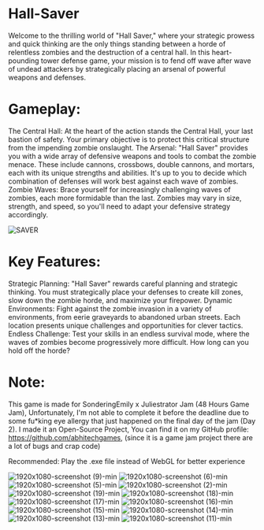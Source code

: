 # Hall-Saver
Welcome to the thrilling world of "Hall Saver," where your strategic prowess and quick thinking are the only things standing between a horde of relentless zombies and the destruction of a central hall. In this heart-pounding tower defense game, your mission is to fend off wave after wave of undead attackers by strategically placing an arsenal of powerful weapons and defenses.

# Gameplay:
The Central Hall: At the heart of the action stands the Central Hall, your last bastion of safety. Your primary objective is to protect this critical structure from the impending zombie onslaught.
The Arsenal: "Hall Saver" provides you with a wide array of defensive weapons and tools to combat the zombie menace. These include cannons, crossbows, double cannons, and mortars, each with its unique strengths and abilities. It's up to you to decide which combination of defenses will work best against each wave of zombies.
Zombie Waves: Brace yourself for increasingly challenging waves of zombies, each more formidable than the last. Zombies may vary in size, strength, and speed, so you'll need to adapt your defensive strategy accordingly.

![SAVER](https://github.com/abhitechgames/Hall-Saver/assets/59042408/d50f32bd-e346-48de-bb3b-c4089605e945)

# Key Features:
Strategic Planning: "Hall Saver" rewards careful planning and strategic thinking. You must strategically place your defenses to create kill zones, slow down the zombie horde, and maximize your firepower.
Dynamic Environments: Fight against the zombie invasion in a variety of environments, from eerie graveyards to abandoned urban streets. Each location presents unique challenges and opportunities for clever tactics.
Endless Challenge: Test your skills in an endless survival mode, where the waves of zombies become progressively more difficult. How long can you hold off the horde?
# Note:
This game is made for SonderingEmily x Juliestrator Jam (48 Hours Game Jam), Unfortunately, I'm not able to complete it before the deadline due to some fu*king eye allergy that just happened on the final day of the jam (Day 2).
I made it an Open-Source Project, You can find it on my GitHub profile: https://github.com/abhitechgames, (since it is a game jam project there are a lot of bugs and crap code)

Recommended: Play the .exe file instead of WebGL for better experience


![1920x1080-screenshot (9)-min](https://github.com/abhitechgames/Hall-Saver/assets/59042408/2d614b48-ecbd-41f9-b9ba-d80b9270cd2d)
![1920x1080-screenshot (6)-min](https://github.com/abhitechgames/Hall-Saver/assets/59042408/f4632da1-b332-47b8-835e-2a663c116982)
![1920x1080-screenshot (5)-min](https://github.com/abhitechgames/Hall-Saver/assets/59042408/71ad6038-91b3-4517-b837-2b52068f0678)
![1920x1080-screenshot (2)-min](https://github.com/abhitechgames/Hall-Saver/assets/59042408/7ef9d060-d2af-45fa-b53a-7e30e1c22f4e)
![1920x1080-screenshot (19)-min](https://github.com/abhitechgames/Hall-Saver/assets/59042408/801d942d-2392-4eb4-9453-a6bb67906612)
![1920x1080-screenshot (18)-min](https://github.com/abhitechgames/Hall-Saver/assets/59042408/fc81aaf2-5c6e-42be-ac5a-c98795cb9797)
![1920x1080-screenshot (17)-min](https://github.com/abhitechgames/Hall-Saver/assets/59042408/4f98a858-3337-4e26-a359-c91199a5f80c)
![1920x1080-screenshot (16)-min](https://github.com/abhitechgames/Hall-Saver/assets/59042408/1556220d-fef4-4853-b0f5-d5bc9dfabfc9)
![1920x1080-screenshot (15)-min](https://github.com/abhitechgames/Hall-Saver/assets/59042408/fa9aff48-3d18-4f88-9d7e-0893c25ebdfc)
![1920x1080-screenshot (14)-min](https://github.com/abhitechgames/Hall-Saver/assets/59042408/b8445a58-91db-40fa-af77-daf8f7f3e3be)
![1920x1080-screenshot (13)-min](https://github.com/abhitechgames/Hall-Saver/assets/59042408/502b13ad-38b8-481c-a405-1bebdfdbd274)
![1920x1080-screenshot (11)-min](https://github.com/abhitechgames/Hall-Saver/assets/59042408/0f458c0b-bb72-4c5d-8dae-7de96e0672fa)
